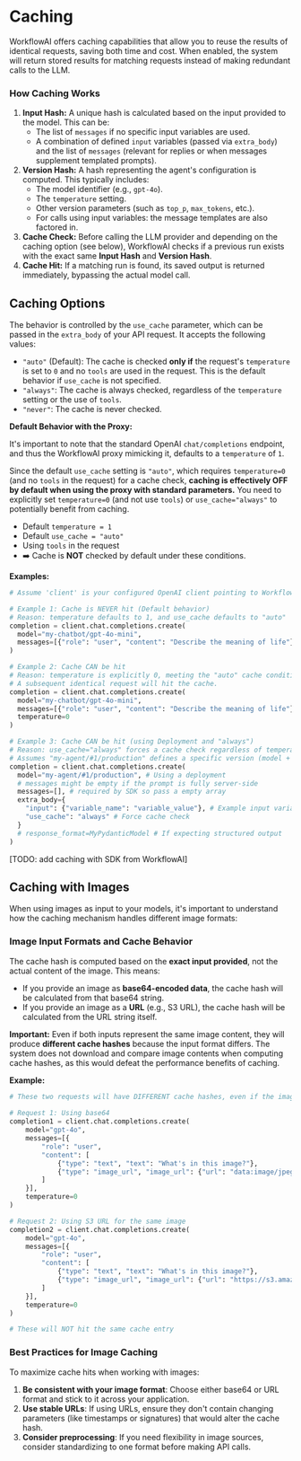 # Caching

WorkflowAI offers caching capabilities that allow you to reuse the results of identical requests, saving both time and cost. When enabled, the system will return stored results for matching requests instead of making redundant calls to the LLM.

### How Caching Works

1.  **Input Hash:** A unique hash is calculated based on the input provided to the model. This can be:
    *   The list of `messages` if no specific input variables are used.
    *   A combination of defined `input` variables (passed via `extra_body`) and the list of `messages` (relevant for replies or when messages supplement templated prompts).
2.  **Version Hash:** A hash representing the agent's configuration is computed. This typically includes:
    *   The model identifier (e.g., `gpt-4o`).
    *   The `temperature` setting.
    *   Other version parameters (such as `top_p`, `max_tokens`, etc.).
    *   For calls using input variables: the message templates are also factored in.
3.  **Cache Check:** Before calling the LLM provider and depending on the caching option (see below), WorkflowAI checks if a previous run exists with the exact same **Input Hash** and **Version Hash**.
4.  **Cache Hit:** If a matching run is found, its saved output is returned immediately, bypassing the actual model call.

## Caching Options

The behavior is controlled by the `use_cache` parameter, which can be passed in the `extra_body` of your API request. It accepts the following values:

*   `"auto"` (Default): The cache is checked **only if** the request's `temperature` is set to `0` and no `tools` are used in the request. This is the default behavior if `use_cache` is not specified.
*   `"always"`: The cache is always checked, regardless of the `temperature` setting or the use of `tools`.
*   `"never"`: The cache is never checked.

**Default Behavior with the Proxy:**

It's important to note that the standard OpenAI `chat/completions` endpoint, and thus the WorkflowAI proxy mimicking it, defaults to a `temperature` of `1`.

Since the default `use_cache` setting is `"auto"`, which requires `temperature=0` (and no `tools` in the request) for a cache check, **caching is effectively OFF by default when using the proxy with standard parameters.** You need to explicitly set `temperature=0` (and not use `tools`) or `use_cache="always"` to potentially benefit from caching.

*   Default `temperature = 1`
*   Default `use_cache = "auto"`
*   Using `tools` in the request
*   ➡️ Cache is **NOT** checked by default under these conditions.

**Examples:**

```python
# Assume 'client' is your configured OpenAI client pointing to WorkflowAI

# Example 1: Cache is NEVER hit (Default behavior)
# Reason: temperature defaults to 1, and use_cache defaults to "auto"
completion = client.chat.completions.create(
  model="my-chatbot/gpt-4o-mini",
  messages=[{"role": "user", "content": "Describe the meaning of life"}]
)

# Example 2: Cache CAN be hit
# Reason: temperature is explicitly 0, meeting the "auto" cache condition.
# A subsequent identical request will hit the cache.
completion = client.chat.completions.create(
  model="my-chatbot/gpt-4o-mini",
  messages=[{"role": "user", "content": "Describe the meaning of life"}],
  temperature=0
)

# Example 3: Cache CAN be hit (using Deployment and "always")
# Reason: use_cache="always" forces a cache check regardless of temperature.
# Assumes "my-agent/#1/production" defines a specific version (model + prompt).
completion = client.chat.completions.create(
  model="my-agent/#1/production", # Using a deployment
  # messages might be empty if the prompt is fully server-side
  messages=[], # required by SDK so pass a empty array
  extra_body={
    "input": {"variable_name": "variable_value"}, # Example input variable
    "use_cache": "always" # Force cache check
  }
  # response_format=MyPydanticModel # If expecting structured output
)

```

[TODO: add caching with SDK from WorkflowAI]

## Caching with Images

When using images as input to your models, it's important to understand how the caching mechanism handles different image formats:

### Image Input Formats and Cache Behavior

The cache hash is computed based on the **exact input provided**, not the actual content of the image. This means:

- If you provide an image as **base64-encoded data**, the cache hash will be calculated from that base64 string.
- If you provide an image as a **URL** (e.g., S3 URL), the cache hash will be calculated from the URL string itself.

**Important:** Even if both inputs represent the same image content, they will produce **different cache hashes** because the input format differs. The system does not download and compare image contents when computing cache hashes, as this would defeat the performance benefits of caching.

**Example:**

```python
# These two requests will have DIFFERENT cache hashes, even if the image is the same
 
# Request 1: Using base64
completion1 = client.chat.completions.create(
    model="gpt-4o",
    messages=[{
        "role": "user",
        "content": [
            {"type": "text", "text": "What's in this image?"},
            {"type": "image_url", "image_url": {"url": "data:image/jpeg;base64,/9j/4AAQ..."}}
        ]
    }],
    temperature=0
)

# Request 2: Using S3 URL for the same image
completion2 = client.chat.completions.create(
    model="gpt-4o",
    messages=[{
        "role": "user", 
        "content": [
            {"type": "text", "text": "What's in this image?"},
            {"type": "image_url", "image_url": {"url": "https://s3.amazonaws.com/bucket/image.jpg"}}
        ]
    }],
    temperature=0
)

# These will NOT hit the same cache entry
```

### Best Practices for Image Caching

To maximize cache hits when working with images:

1. **Be consistent with your image format**: Choose either base64 or URL format and stick to it across your application.
2. **Use stable URLs**: If using URLs, ensure they don't contain changing parameters (like timestamps or signatures) that would alter the cache hash.
3. **Consider preprocessing**: If you need flexibility in image sources, consider standardizing to one format before making API calls.